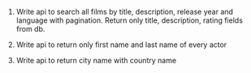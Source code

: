 1. Write api to search all films by title, description, release year and language with pagination. Return only title, description, rating fields from db.

2. Write api to return only first name and last name of every actor

3. Write api to return city name with country name

